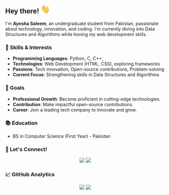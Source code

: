## Hey there! <img src="https://raw.githubusercontent.com/ABSphreak/ABSphreak/master/gifs/Hi.gif" width="30px">

I'm **Ayesha Saleem**, an undergraduate student from Pakistan, passionate about technology, innovation, and coding. I'm currently diving into Data Structures and Algorithms while honing my web development skills.

### 🌟 Skills & Interests
- **Programming Languages**: Python, C, C++, 
- **Technologies**: Web Development (HTML, CSS), exploring frameworks
- **Passions**: Tech innovation, Open-source contributions, Problem-solving
- **Current Focus**: Strengthening skills in Data Structures and Algorithms

### 🚀 Goals
- **Professional Growth**: Become proficient in cutting-edge technologies.
- **Contribution**: Make impactful open-source contributions.
- **Career**: Join a leading tech company to innovate and grow.

### 📚 Education
- BS in Computer Science (First Year) - Pakistan

### 💬 Let's Connect!
<p align="center">
<a href="https://www.linkedin.com/in/ayshsaleem-156b5a292" target="_blank"><img height="25em" src="https://img.shields.io/badge/-Ayesha%20Saleem-0077B5?style=flat&logo=Linkedin&logoColor=white"/></a>
      <a target="_blank" href="mailto:ayeshasaleem853@gmail.com"><img height="25em" src="https://img.shields.io/badge/-ayeshasaleem853@gmail.com-D14836?style=flat&logo=Gmail&logoColor=white"/></a>

</p>

### 📈 GitHub Analytics
<p align="center">
<img height="177em" src="https://github-readme-streak-stats.herokuapp.com/?user=aysh34&show_icons=true&locale=en&layout=demo&theme=algolia&hide_border=true"/>  
<img height="180em" src="https://github-readme-stats-eight-theta.vercel.app/api/top-langs/?username=aysh34&layout=compact&langs_count=8&theme=algolia&hide_border=true"/>
</p>

<!--
**aysh34/aysh34** is a ✨ _special_ ✨ repository because its `README.md` (this file) appears on your GitHub profile.
-->
